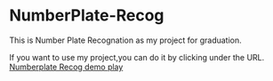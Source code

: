 # NumberPlate-Recog
This is Number Plate Recognation as my project for graduation.

If you want to use my project,you can do it by clicking under the URL.<br>
<a href="https://corgi-butt.github.io/NumberPlate-Recog/numberplate.html">Numberplate Recog demo play</a>
